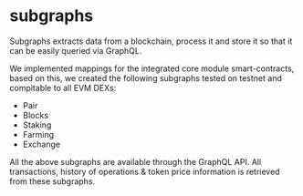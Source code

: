# subgraphs
Subgraphs extracts data from a blockchain, process it and store it so that it can be easily queried via GraphQL.

We implemented mappings for the integrated core module smart-contracts, based on this, we created the following subgraphs tested on testnet and compitable to all EVM DEXs:

- Pair 
- Blocks
- Staking 
- Farming 
- Exchange 

All the above subgraphs are available through the GraphQL API. All transactions, history of operations & token price information is retrieved from these subgraphs. 

